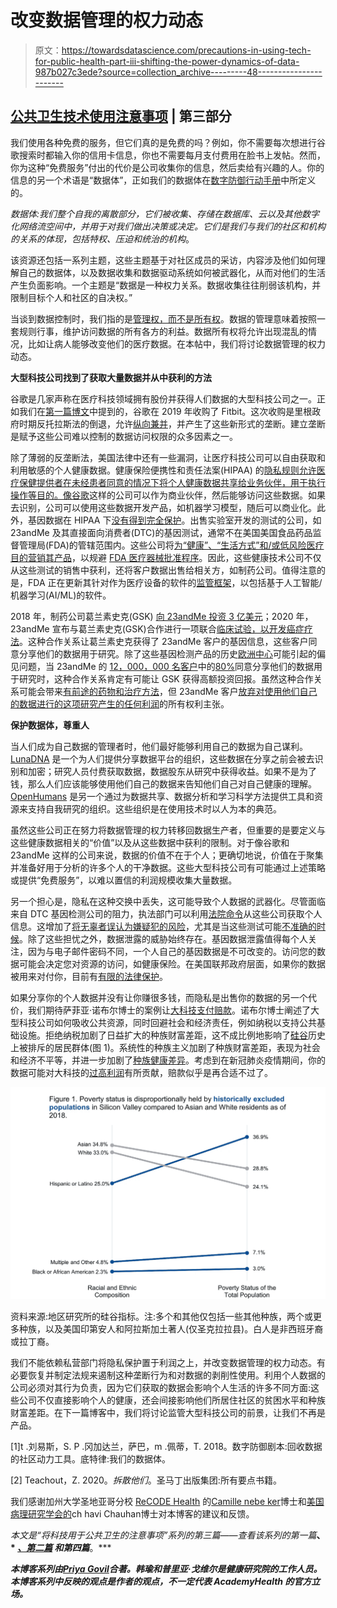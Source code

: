 # 改变数据管理的权力动态

> 原文：<https://towardsdatascience.com/precautions-in-using-tech-for-public-health-part-iii-shifting-the-power-dynamics-of-data-987b027c3ede?source=collection_archive---------48----------------------->

## [**公共卫生技术使用注意事项**](https://towardsdatascience.com/tagged/tech-for-public-health) | **第三部分**

我们使用各种免费的服务，但它们真的是免费的吗？例如，你不需要每次想进行谷歌搜索时都输入你的信用卡信息，你也不需要每月支付费用在脸书上发帖。然而，你为这种“免费服务”付出的代价是公司收集你的信息，然后卖给有兴趣的人。你的信息的另一个术语是“数据体”，正如我们的数据体在[数字防御行动手册](https://www.odbproject.org/tools/)中所定义的。

*数据体:我们整个自我的离散部分，它们被收集、存储在数据库、云以及其他数字化网络流空间中，并用于对我们做出决策或决定。它们是我们与我们的社区和机构的关系的体现，包括特权、压迫和统治的机构*。

该资源还包括一系列主题，这些主题基于对社区成员的采访，内容涉及他们如何理解自己的数据体，以及数据收集和数据驱动系统如何被武器化，从而对他们的生活产生负面影响。一个主题是“数据是一种权力关系。数据收集往往削弱该机构，并限制目标个人和社区的自决权。”

当谈到数据控制时，我们指的是[管理权，而不是所有权](https://www.brookings.edu/blog/techtank/2018/11/19/who-should-profit-from-the-sale-of-patient-data/)。数据的管理意味着按照一套规则行事，维护访问数据的所有各方的利益。数据所有权将允许出现混乱的情况，比如让病人能够改变他们的医疗数据。在本帖中，我们将讨论数据管理的权力动态。

**大型科技公司找到了获取大量数据并从中获利的方法**

谷歌是几家声称在医疗科技领域拥有股份并获得人们数据的大型科技公司之一。正如我们在[第一篇博文](/precautions-in-using-tech-for-public-health-part-i-technology-is-not-neutral-ff533acbf7e?sk=dec7e30c0f68fb3961b85b574584802f)中提到的，谷歌在 2019 年收购了 Fitbit。这次收购是里根政府时期反托拉斯法的倒退，允许[纵向兼并](https://www.investopedia.com/articles/stocks/09/merger-acquisitions-types.asp)，并产生了这些新形式的垄断。建立垄断是赋予这些公司难以控制的数据访问权限的众多因素之一。

除了薄弱的反垄断法，美国法律中还有一些漏洞，让医疗科技公司可以自由获取和利用敏感的个人健康数据。健康保险便携性和责任法案(HIPAA) 的[隐私规则允许医疗保健提供者在未经患者同意的情况下将个人健康数据共享给业务伙伴，用于执行操作等目的。像](https://www.hhs.gov/hipaa/for-professionals/privacy/guidance/business-associates/index.html)[谷歌](https://www.wired.com/story/google-is-slurping-up-health-dataand-it-looks-totally-legal/)这样的公司可以作为商业伙伴，然后能够访问这些数据。如果去识别，公司可以使用这些数据开发产品，如机器学习模型，随后可以商业化。此外，基因数据在 HIPAA 下[没有得到完全保护](https://www.eff.org/issues/genetic-information-privacy)。出售实验室开发的测试的公司，如 23andMe 及其直接面向消费者(DTC)的基因测试，通常不在美国美国食品药品监督管理局(FDA)的管辖范围内。这些公司将[为“健康”、“生活方式”和/或低风险医疗目的营销其产品](https://www.statnews.com/2019/04/02/address-challenges-direct-to-consumer-health-products/)，以规避 [FDA 医疗器械批准程序](https://www.fda.gov/medical-devices/vitro-diagnostics/direct-consumer-tests)。因此，这些健康技术公司不仅从这些测试的销售中获利，还将客户数据出售给相关方，如制药公司。值得注意的是，FDA 正在更新其针对作为医疗设备的软件的[监管框架](https://www.fda.gov/medical-devices/software-medical-device-samd/artificial-intelligence-and-machine-learning-software-medical-device#regulation)，以包括基于人工智能/机器学习(AI/ML)的软件。

2018 年，制药公司葛兰素史克(GSK) [向 23andMe 投资 3 亿美元](https://www.gsk.com/en-gb/media/press-releases/gsk-and-23andme-sign-agreement-to-leverage-genetic-insights-for-the-development-of-novel-medicines/)；2020 年，23andMe 宣布与葛兰素史克(GSK)合作进行一项联合[临床试验，以开发癌症疗法](https://blog.23andme.com/news/23andme-and-gsk-clinical-trial/)。这种合作关系让葛兰素史克获得了 23andMe 客户的基因信息，这些客户同意分享他们的数据用于研究。除了这些基因检测产品的历史[欧洲中心](https://www.statnews.com/2020/06/10/23andme-ancestry-racial-inequity-genetics/)可能引起的偏见问题，当 23andMe 的 [12，000，000 名客户](https://mediacenter.23andme.com/company/about-us/)中的[80%](https://research.23andme.com/research-innovation-collaborations/)同意分享他们的数据用于研究时，这种合作关系肯定有可能让 GSK 获得高额投资回报。虽然这种合作关系可能会带来[有前途的药物和治疗方法](https://www.wired.com/story/23andme-glaxosmithkline-pharma-deal/)，但 23andMe 客户[放弃对使用他们自己的数据进行的这项研究产生的任何利润](https://www.23andme.com/about/tos/)的所有权利主张。

**保护数据体，尊重人**

当人们成为自己数据的管理者时，他们最好能够利用自己的数据为自己谋利。 [LunaDNA](https://www.lunadna.com/) 是一个为人们提供分享数据平台的组织，这些数据在分享之前会被去识别和加密；研究人员付费获取数据，数据股东从研究中获得收益。如果不是为了钱，那么人们应该能够使用他们自己的数据来告知他们自己对自己健康的理解。 [OpenHumans](https://www.openhumans.org/) 是另一个通过为数据共享、数据分析和学习科学方法提供工具和资源来支持自我研究的组织。这些组织是在使用技术时以人为本的典范。

虽然这些公司正在努力将数据管理的权力转移回数据生产者，但重要的是要定义与这些健康数据相关的“价值”以及从这些数据中获利的限制。对于像谷歌和 23andMe 这样的公司来说，数据的价值不在于个人；更确切地说，价值在于聚集并准备好用于分析的许多个人的干净数据。这些大型科技公司有可能通过上述策略或提供“免费服务”，以难以置信的利润规模收集大量数据。

另一个担心是，隐私在这种交换中丢失，这可能导致个人数据的武器化。尽管面临来自 DTC 基因检测公司的阻力，执法部门可以利用[法院命令](https://techcrunch.com/2020/02/04/ancestry-warrant-dna-records/)从这些公司获取个人信息。这增加了[将无辜者误认为嫌疑犯的风险](https://www.wired.com/2015/10/familial-dna-evidence-turns-innocent-people-into-crime-suspects/)，尤其是当这些测试可能[不准确的时候](https://www.theverge.com/2018/6/6/17435166/myheritage-dna-breach-genetic-privacy-bioethics)。除了这些担忧之外，数据泄露的威胁始终存在。基因数据泄露值得每个人关注，因为与电子邮件密码不同，一个人自己的基因数据是不可改变的。访问您的数据可能会决定您对资源的访问，如健康保险。在美国联邦政府层面，如果你的数据被用来对付你，目前有[有限的法律保护](https://www.vox.com/recode/2019/12/13/20978024/genetic-testing-dna-consequences-23andme-ancestry)。

如果分享你的个人数据并没有让你赚很多钱，而隐私是出售你的数据的另一个代价，我们期待萨菲亚·诺布尔博士的案例让[大科技支付赔款](https://www.noemamag.com/the-loss-of-public-goods-to-big-tech/)。诺布尔博士阐述了大型科技公司如何吸收公共资源，同时回避社会和经济责任，例如纳税以支持公共基础设施。拒绝纳税加剧了日益扩大的种族财富差距，这不成比例地影响了[硅谷](https://jointventure.org/publications/silicon-valley-index)历史上被排斥的居民群体(图 1)。系统性的种族主义加剧了种族财富差距，表现为社会和经济不平等，并进一步加剧了[种族健康差异](https://www.kff.org/policy-watch/health-disparities-symptom-broader-social-economic-inequities/)。考虑到在新冠肺炎疫情期间，你的数据可能对大科技的[过高利润](https://www.wsj.com/articles/amazon-sales-surge-amid-pandemic-driven-online-shopping-11604003107)有所贡献，赔款似乎是再合适不过了。

![](img/7477b9730ebf98290043f544fb188804.png)

资料来源:地区研究所的硅谷指标。注:多个和其他仅包括一些其他种族，两个或更多种族，以及美国印第安人和阿拉斯加土著人(仅圣克拉拉县)。白人是非西班牙裔或拉丁裔。

我们不能依赖私营部门将隐私保护置于利润之上，并改变数据管理的权力动态。有必要恢复并制定法规来遏制这种垄断行为和对数据的剥削性使用。利用个人数据的公司必须对其行为负责，因为它们获取的数据会影响个人生活的许多不同方面:这些公司不仅直接影响个人的健康，还会间接影响他们所居住社区的贫困水平和种族财富差距。在下一篇博客中，我们将讨论监管大型科技公司的前景，让我们不再是产品。

[1]t .刘易斯，S. P .冈加达兰，萨巴，m .佩蒂，T. 2018。数字防御剧本:回收数据的社区动力工具。底特律:我们的数据体。

[2] Teachout，Z. 2020。*拆散他们*。圣马丁出版集团:所有要点书籍。

我们感谢加州大学圣地亚哥分校 [ReCODE Health](https://recode.health/) 的[Camille nebe ker](https://ethics.ucsd.edu/about/staff/nebeker.html)博士和[美国病理研究学会](https://medium.com/@chhavich)[的](https://www.asip.org/)ch havi Chauhan博士对本博客的建议和反馈。

*本文是“将科技用于公共卫生的注意事项”系列的第三篇——查看该系列的第一篇*</precautions-in-using-tech-for-public-health-part-i-technology-is-not-neutral-ff533acbf7e>**、* [*、第二篇*](/precautions-in-using-tech-for-public-health-part-ii-factoring-climate-change-as-an-output-of-265c6afa0e1a) *和第四篇*</landscape-for-regulating-big-tech-438c06411801>**。***

***本博客系列由*[*Priya Govil*](https://medium.com/@priya.govil)*合著。韩瑜和普里亚·戈维尔是健康研究院的工作人员。本博客系列中反映的观点是作者的观点，不一定代表 AcademyHealth 的官方立场。***
